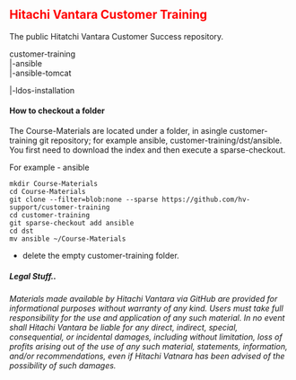 ## <font color='red'>Hitachi Vantara Customer Training </font>
The public Hitatchi Vantara Customer Success repository.

customer-training  
  |-ansible   
  |-ansible-tomcat   
    

  |-ldos-installation

#### How to checkout a folder
The Course-Materials are located under a folder, in asingle customer-training git repository; for example ansible, customer-training/dst/ansible.  You first need to download the index and then execute a sparse-checkout.  

For example - ansible

```
mkdir Course-Materials
cd Course-Materials
git clone --filter=blob:none --sparse https://github.com/hv-support/customer-training
cd customer-training
git sparse-checkout add ansible
cd dst
mv ansible ~/Course-Materials
```
* delete the empty customer-training folder.


##### Legal Stuff..    
<em>Materials made available by Hitachi Vantara via GitHub are provided for informational purposes without warranty of any kind.  Users must take full responsibility for the use and application of any such material.  In no event shall Hitachi Vantara be liable for any direct, indirect, special, consequential, or incidental damages, including without limitation, loss of profits arising out of the use of any such material, statements, information, and/or recommendations, even if Hitachi Vatnara has been advised of the possibility of such damages.</em> 
